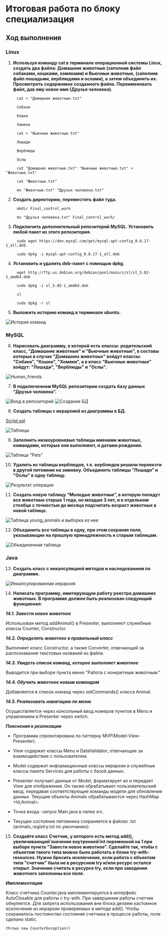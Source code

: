 # Итоговая работа по блоку специализация
## Ход выполнения
### Linux
1. **Используя команду cat в терминале операционной системы Linux, создать два файла: Домашние животные (заполнив файл собаками, кошками, хомяками) и Вьючные животные, (заполнив файл лошадьми, верблюдами и ослами), а затем объединить их. Просмотреть содержимое созданного файла. Переименовать файл, дав ему новое имя (Друзья человека).**
```
     cat > "Домашние животные.txt"

     Собаки

     Кошки

     Хомяки

     cat > "Вьючные животные.txt"

     Лошади

     Верблюды

     Ослы

     cat "Домашние животные.txt" "Вьючные животные.txt" > "Животные.txt"

     cat "Животные.txt"

     mv "Животные.txt" "Друзья человека.txt"
```
2. **Создать директорию, переместить файл туда.**
```
     mkdir Final_control_work

     mv "Друзья человека.txt" Final_control_work/
```
3. **Подключить дополнительный репозиторий MySQL. Установить любой пакет из этого репозитория.**
```
     sudo wget https://dev.mysql.com/get/mysql-apt-config_0.8.17-1_all.deb

     sudo dpkg -i mysql-apt-config_0.8.17-1_all.deb
```
4. **Установить и удалить deb-пакет с помощью dpkg.**
```
     wget http://ftp.us.debian.org/debian/pool/main/s/sl/sl_5.02-1_amd64.deb

     sudo dpkg -i sl_5.02-1_amd64.deb

     sl

     sudo dpkg -r sl
```
5. **Выложить историю команд в терминале ubuntu.**

![История команд](https://github.com/Svetlana00713/FinalControlWork_2/blob/master/Linux/Screens/5.png)

### MySQL

6. **Нарисовать диаграмму, в которой есть классы: родительский класс, "Домашние животные" и "Вьючные животные", в составы которых в случае "Домашних животных" войдут классы: "Собаки", "Кошки", "Хомяки", а в класс "Вьючные животные" войдут: "Лошади", "Верблюды" и "Ослы".**

![Human_friends](https://github.com/Svetlana00713/FinalControlWork_2/blob/master/Diagramms/Human_friends.png)

7. **В подключенном MySQL репозитории создать базу данных “Друзья человека”.**

![Вход в репозиторий](https://github.com/Svetlana00713/FinalControlWork_2/blob/master/MySQL/Screens/1.png)
![Создание БД](https://github.com/Svetlana00713/FinalControlWork_2/blob/master/MySQL/Screens/2.png)

8. **Создать таблицы с иерархией из диаграммы в БД.**

[Script.sql](https://github.com/Svetlana00713/FinalControlWork_2/blob/master/MySQL/Script.sql)

![Таблицы](https://github.com/Svetlana00713/FinalControlWork_2/blob/master/MySQL/Screens/3.png)

9. **Заполнить низкоуровневые таблицы именами животных, командами, которые они выполняют, и датами рождения.**

![Таблица "Pets"](https://github.com/Svetlana00713/FinalControlWork_2/blob/master/MySQL/Screens/4.png)

10. **Удалить из таблицы верблюдов, т.к. верблюдов решили перевезти в другой питомник на зимовку. Объединить таблицы "Лошади" и "Ослы" в одну таблицу.**

![Результат операции](https://github.com/Svetlana00713/FinalControlWork_2/blob/master/MySQL/Screens/5.png)

11. **Создать новую таблицу “Молодые животные”, в которую попадут все животные старше 1 года, но младше 3 лет, и в отдельном столбце с точностью до месяца подсчитать возраст животных в новой таблице.**

![Таблица young_animals и выборка из нее](https://github.com/Svetlana00713/FinalControlWork_2/blob/master/MySQL/Screens/6.png)

12. **Объединить все таблицы в одну, при этом сохраняя поля, указывающие на прошлую принадлежность к старым таблицам.**

![Объединенная таблица](https://github.com/Svetlana00713/FinalControlWork_2/blob/master/MySQL/Screens/7.png)

### Java

13. **Создать класс с инкапсуляцией методов и наследованием по диаграмме.**

![Инкапсулированная иерархия](https://github.com/Svetlana00713/FinalControlWork_2/blob/master/Diagramms/Incapsulated%20hierarchy.jpg)

14. **Написать программу, имитирующую работу реестра домашних животных. В программе должен быть реализован следующий функционал:**

***14.1. Завести новое животное***

Использован метод addAnimal() в Presenter, выполняют служебные классы Counter, Constructor.

***14.2. Определять животное в правильный класс***

Выполняет класс Constructor, а также Converter, отвечающий за распознавание текстовых названий из файла.

***14.3. Увидеть список команд, которое выполняет животное***

Выводится при выборе пункта меню "Работа с конкретным животным."

***14.4. Обучить животное новым командам***

Добавляется в список команд через setCommands() класса Animal.

***14.5. Реализовать навигацию по меню***

Осуществляется через консольный ввод номеров пунктов в Menu и управлением в Presenter через switch.

***Пояснения к реализации***

+ Программа спроектирована по паттерну MVP(Model-View-Presenter).

+ View содержит классы Menu и DataValidator, отвечающие за взаимодействие с пользователем.

+ Model содержит информационные классы иерархии и служебные классы пакета Services для работы с базой данных.

+ Presenter получает данные от Model, форматирует их и передает View для отображения. Он также обрабатывает пользовательский ввод, передавая соответствующие команды модели для обновления данных. Текущие объекты Animals обрабатываются через HashMap <Id,Animal>.  

+ Точка входа -запуск Main.java в папке src.

+ Текущее состояние питомника сохраняется в файлах .txt (animals_registry.txt по умолчанию).

15. **Создайте класс Счетчик, у которого есть метод add(), увеличивающий̆ значение внутренней̆ int переменной на 1 при выборе пункта “Завести новое животное”. Сделайте так, чтобы с объектом такого типа можно было работать в блоке try-with-resources. Нужно бросить исключение, если работа с объектом типа "счетчик" была не в ресурсном try и/или ресурс остался открыт. Значение считать в ресурсе try, если при заведения животного заполнены все поля.**

***Имплементация***

Класс cчетчикa Counter.java имплементируется в интерфейс AutoClosable для работы с try-with. При завершении работы счетчик обнуляется.
Для запрета использования вне блока делаем кастомное исключение из иерархии проверяемых в методе add().
Чтобы сохранялось постоянство состояния счетчика в процессе работы, поле сделано static.

```
throws new CounterException()
```







